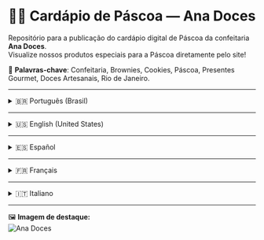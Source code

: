 # 🐣🍫 Cardápio de Páscoa — Ana Doces

Repositório para a publicação do cardápio digital de Páscoa da confeitaria **Ana Doces**.  
Visualize nossos produtos especiais para a Páscoa diretamente pelo site!

🌟 **Palavras-chave**: Confeitaria, Brownies, Cookies, Páscoa, Presentes Gourmet, Doces Artesanais, Rio de Janeiro.

---

<details>
<summary>🇧🇷 Português (Brasil)</summary>

### 📜 Sobre

Este projeto é o **cardápio digital de Páscoa** da confeitaria **Ana Doces**, localizada na Ilha do Governador, Rio de Janeiro.  
Aqui, você pode navegar pelas opções deliciosas de Brownies, Cookies e outras delícias artesanais feitas com carinho.

🍪🎂 **Doces feitos à mão | Embalagens para presente | Entrega na cidade do Rio de Janeiro**

🔗 Acesse: [Ana Doces - Menu de Páscoa](https://ana-doces-pascoa.netlify.app/)

</details>

---

<details>
<summary>🇺🇸 English (United States)</summary>

### 📜 About

This project is the **Easter digital menu** of the bakery **Ana Doces**, based in Ilha do Governador, Rio de Janeiro.  
Browse through handcrafted Brownies, Cookies, and many other sweet artisan delights.

🍪🎂 **Handmade sweets | Gift packaging available | Delivery in Rio de Janeiro city**

🔗 Visit: [Ana Doces - Easter Menu](https://ana-doces-pascoa.netlify.app/)

</details>

---

<details>
<summary>🇪🇸 Español</summary>

### 📜 Acerca de

Este proyecto es el **menú digital de Pascua** de la pastelería **Ana Doces**, ubicada en Ilha do Governador, Río de Janeiro.  
Descubre brownies artesanales, galletas y muchas más delicias hechas con amor.

🍪🎂 **Dulces artesanales | Empaques para regalos | Entrega en la ciudad de Río de Janeiro**

🔗 Visita: [Ana Doces - Menú de Pascua](https://ana-doces-pascoa.netlify.app/)

</details>

---

<details>
<summary>🇫🇷 Français</summary>

### 📜 À propos

Ce projet est le **menu numérique de Pâques** de la pâtisserie **Ana Doces**, située à Ilha do Governador, Rio de Janeiro.  
Découvrez des brownies faits maison, des biscuits et d'autres délices sucrés artisanaux.

🍪🎂 **Confiseries artisanales | Emballages cadeaux disponibles | Livraison à Rio de Janeiro**

🔗 Visitez : [Ana Doces - Menu de Pâques](https://ana-doces-pascoa.netlify.app/)

</details>

---

<details>
<summary>🇮🇹 Italiano</summary>

### 📜 Informazioni

Questo progetto è il **menu digitale di Pasqua** della pasticceria **Ana Doces**, situata a Ilha do Governador, Rio de Janeiro.  
Esplora brownies artigianali, biscotti e tante altre dolcezze fatte a mano con amore.

🍪🎂 **Dolci artigianali | Confezioni regalo disponibili | Consegna a Rio de Janeiro**

🔗 Visita: [Ana Doces - Menu di Pasqua](https://ana-doces-pascoa.netlify.app/)

</details>

---

🖼️ **Imagem de destaque:**  
![Ana Doces](https://ana-doces-pascoa.netlify.app/img/og-bolo6.png)
